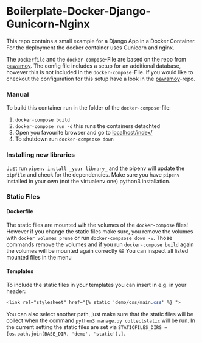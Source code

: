 # Boilerplate-Docker-Django-Gunicorn-Nginx

This repo contains a small example for a Django App in a Docker Container. For the deployment the docker container uses Gunicorn and nginx. 

The `Dockerfile` and the `docker-compose`-File are based on the repo from [pawamoy](https://github.com/Pawamoy/docker-nginx-postgres-django-example). The config file includes a setup for an additional database, however this is not included in the `docker-compose`-File. If you would like to checkout the configuration for this setup have a look in the [pawamoy](https://github.com/Pawamoy/docker-nginx-postgres-django-example)-repo.

### Manual

To build this container run in the folder of the `docker-compose`-file: 

1. `docker-compose build`
2. `docker-compose run -d` this runs the containers detachted
3. Open you favourite browser and go to [localhost/index/](localhost/index/)
4. To shutdown run `docker-compsose down`

### Installing new libraries

Just run `pipenv install _your library_` and the pipenv will update the `pipfile` and check for the dependencies. Make sure you have `pipenv` installed in your own (not the virtualenv one) python3 installation.  

### Static Files

#### Dockerfile

The static files are mounted wih the volumes of the `docker-compose` files! However if you change the static files make sure, you remove the volumes with `docker volumes prune` or run `docker-compsose down -v`. Those commands remove the volumes and if you run `docker-compose build` again the volumes will be mounted again correctly :smile: You can inspect all listed mounted files in the menu

#### Templates

To include the static files in your templates you can insert in e.g. in your header:
```css
<link rel="stylesheet" href="{% static 'demo/css/main.css' %} ">
```

You can also select another path, just make sure that the static files will be collect when the command `python3 manage.py collectstatic` will be run. In the current setting the static files are set via 
`STATICFILES_DIRS = [os.path.join(BASE_DIR, 'demo', 'static'),]`.
